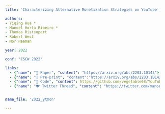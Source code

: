 ```yaml
---
title: 'Characterizing Alternative Monetization Strategies on YouTube'

authors:
- Yiqing Hua *
- Manoel Horta Ribeiro *
- Thomas Ristenpart
- Robert West
- Mor Naaman

year: 2022

conf: 'CSCW 2022'

links:
  - {"name": "📜 Paper", "content": "https://arxiv.org/abs/2203.10143"}
  - {"name": "📄 Pre-print", "content":"https://arxiv.org/abs/2203.10143"}
  - {"name": "🔗️ Code", "content": https://github.com/vegetable68/YouTube-Alternative-Monetization"}
  - {"name": "🐦 Twitter Thread", "content": "https://twitter.com/manoelribeiro/status/1506282283040395271"}


name_file: '2022_ytmon'

---
```

